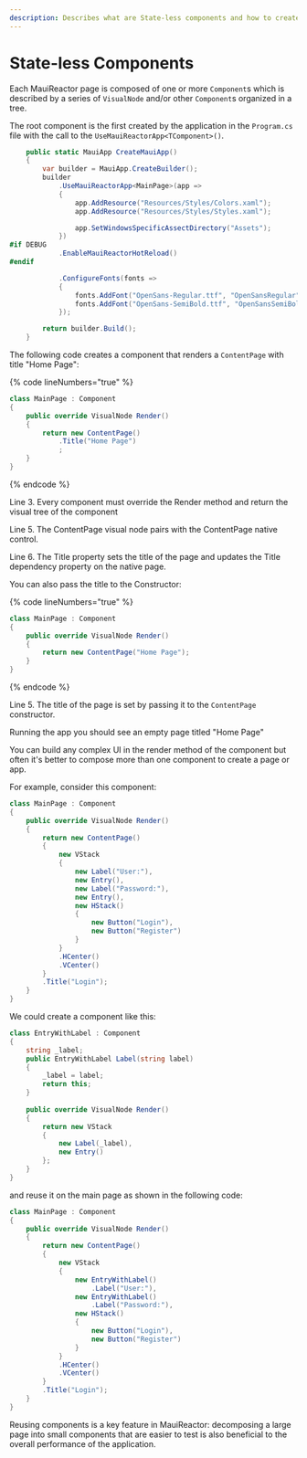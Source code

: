 ```yaml
---
description: Describes what are State-less components and how to create them
---
```


# State-less Components

Each MauiReactor page is composed of one or more `Component`s which is described by a series of `VisualNode` and/or other `Component`s organized in a tree.

The root component is the first created by the application in the `Program.cs` file with the call to the `UseMauiReactorApp<TComponent>()`.

```csharp
    public static MauiApp CreateMauiApp()
    {
        var builder = MauiApp.CreateBuilder();
        builder
            .UseMauiReactorApp<MainPage>(app =>
            {
                app.AddResource("Resources/Styles/Colors.xaml");
                app.AddResource("Resources/Styles/Styles.xaml");

                app.SetWindowsSpecificAssectDirectory("Assets");
            })
#if DEBUG
            .EnableMauiReactorHotReload()
#endif

            .ConfigureFonts(fonts =>
            {
                fonts.AddFont("OpenSans-Regular.ttf", "OpenSansRegular");
                fonts.AddFont("OpenSans-SemiBold.ttf", "OpenSansSemiBold");
            });

        return builder.Build();
    }
```

The following code creates a component that renders a `ContentPage` with title "Home Page":

{% code lineNumbers="true" %}
```csharp
class MainPage : Component
{
    public override VisualNode Render()
    {
        return new ContentPage()
            .Title("Home Page")
            ;
    }
}
```
{% endcode %}

Line 3\. Every component must override the Render method and return the visual tree of the component

Line 5\. The ContentPage visual node pairs with the ContentPage native control.

Line 6\. The Title property sets the title of the page and updates the Title dependency property on the native page.

You can also pass the title to the Constructor:

{% code lineNumbers="true" %}
```csharp
class MainPage : Component
{
    public override VisualNode Render()
    {
        return new ContentPage("Home Page");
    }
}
```
{% endcode %}

Line 5\. The title of the page is set by passing it to the `ContentPage` constructor.

Running the app you should see an empty page titled "Home Page"

You can build any complex UI in the render method of the component but often it's better to compose more than one component to create a page or app.

For example, consider this component:

```csharp
class MainPage : Component
{
    public override VisualNode Render()
    {
        return new ContentPage()
        {
            new VStack
            {
                new Label("User:"),
                new Entry(),
                new Label("Password:"),
                new Entry(),
                new HStack()
                {
                    new Button("Login"),
                    new Button("Register")
                }
            }
            .HCenter()
            .VCenter()
        }
        .Title("Login");
    }
}
```

We could create a component like this:

```csharp
class EntryWithLabel : Component
{
    string _label;
    public EntryWithLabel Label(string label)
    {
        _label = label;
        return this;
    }
    
    public override VisualNode Render()
    {
        return new VStack
        {
            new Label(_label),
            new Entry()
        };
    }   
}
```

and reuse it on the main page as shown in the following code:

```csharp
class MainPage : Component
{
    public override VisualNode Render()
    {
        return new ContentPage()
        {
            new VStack
            {
                new EntryWithLabel()
                    .Label("User:"),
                new EntryWithLabel()
                    .Label("Password:"),
                new HStack()
                {
                    new Button("Login"),
                    new Button("Register")
                }
            }
            .HCenter()
            .VCenter()
        }
        .Title("Login");
    }
}
```

Reusing components is a key feature in MauiReactor: decomposing a large page into small components that are easier to test is also beneficial to the overall performance of the application.
